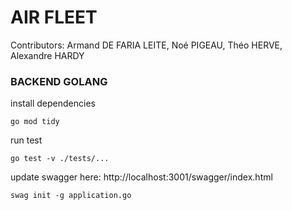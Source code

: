 # AIR FLEET

Contributors: Armand DE FARIA LEITE, Noé PIGEAU, Théo HERVE, Alexandre HARDY

### BACKEND GOLANG

install dependencies

```
go mod tidy
```

run test

```
go test -v ./tests/...
```

update swagger here: http://localhost:3001/swagger/index.html

```
swag init -g application.go
```
